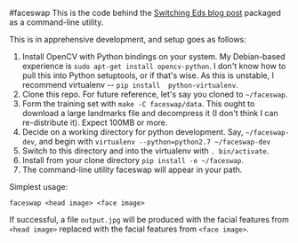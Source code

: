 #faceswap
This is the code behind the [Switching Eds blog 
post](http://matthewearl.github.io/2015/07/28/switching-eds-with-python/) 
packaged as a command-line utility.

This is in apprehensive development, and setup goes as follows:

1. Install OpenCV with Python bindings on your system. My Debian-based 
experience is `sudo apt-get install opencv-python`.
   I don't know how to pull this into Python setuptools, or if that's wise.
   As this is unstable, I recommend virtualenv -- `pip install 
python-virtualenv`.
1. Clone this repo. For future reference, let's say you cloned to `~/faceswap`.
1. Form the training set with `make -C faceswap/data`. This ought to download a 
large landmarks file and decompress it (I don't think I can re-distribute it). 
Expect 100MB or more.
1. Decide on a working directory for python development. Say, `~/faceswap-dev`, 
and begin with `virtualenv --python=python2.7 ~/faceswap-dev`
1. Switch to this directory and into the virtualenv with `. bin/activate`.
1. Install from your clone directory `pip install -e ~/faceswap`.
1. The command-line utility faceswap will appear in your path.

Simplest usage:

```
faceswap <head image> <face image>
```

If successful, a file `output.jpg` will be produced with the facial features 
from `<head image>` replaced with the facial features from `<face image>`.

